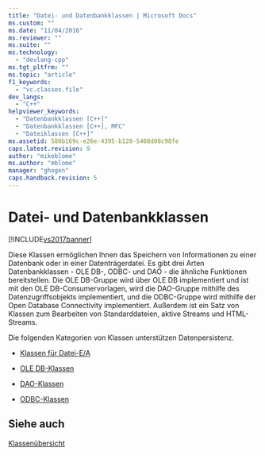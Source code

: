 ```yaml
---
title: "Datei- und Datenbankklassen | Microsoft Docs"
ms.custom: ""
ms.date: "11/04/2016"
ms.reviewer: ""
ms.suite: ""
ms.technology: 
  - "devlang-cpp"
ms.tgt_pltfrm: ""
ms.topic: "article"
f1_keywords: 
  - "vc.classes.file"
dev_langs: 
  - "C++"
helpviewer_keywords: 
  - "Datenbankklassen [C++]"
  - "Datenbankklassen [C++], MFC"
  - "Dateiklassen [C++]"
ms.assetid: 580b169c-e26e-4395-b128-5408d08c98fe
caps.latest.revision: 9
author: "mikeblome"
ms.author: "mblome"
manager: "ghogen"
caps.handback.revision: 5
---
```

# Datei- und Datenbankklassen
[!INCLUDE[vs2017banner](../assembler/inline/includes/vs2017banner.md)]

Diese Klassen ermöglichen Ihnen das Speichern von Informationen zu einer Datenbank oder in einer Datenträgerdatei.  Es gibt drei Arten Datenbankklassen \- OLE DB\-, ODBC\- und DAO \- die ähnliche Funktionen bereitstellen.  Die OLE DB\-Gruppe wird über OLE DB implementiert und ist mit den OLE DB\-Consumervorlagen, wird die DAO\-Gruppe mithilfe des Datenzugriffsobjekts implementiert, und die ODBC\-Gruppe wird mithilfe der Open Database Connectivity implementiert.  Außerdem ist ein Satz von Klassen zum Bearbeiten von Standarddateien, aktive Streams und HTML\-Streams.  
  
 Die folgenden Kategorien von Klassen unterstützen Datenpersistenz.  
  
-   [Klassen für Datei\-E\/A](../mfc/file-i-o-classes.md)  
  
-   [OLE DB\-Klassen](../mfc/ole-db-classes.md)  
  
-   [DAO\-Klassen](../mfc/dao-classes.md)  
  
-   [ODBC\-Klassen](../mfc/odbc-classes.md)  
  
## Siehe auch  
 [Klassenübersicht](../mfc/class-library-overview.md)